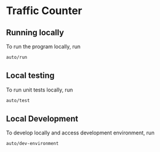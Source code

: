 # Traffic Counter

## Running locally

To run the program locally, run

```sh
auto/run
```

## Local testing

To run unit tests locally, run

```sh
auto/test
```

## Local Development

To develop locally and access development environment, run

```sh
auto/dev-environment
```
